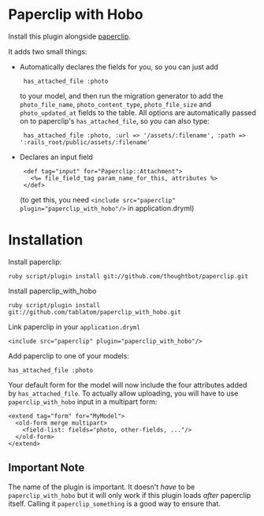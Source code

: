 # Paperclip with Hobo

Install this plugin alongside [paperclip](http://jimneath.org/2008/04/17/paperclip-attaching-files-in-rails/).

It adds two small things:

 - Automatically declares the fields for you, so you can just add

        has_attached_file :photo

   to your model, and then run the migration generator to add the
   `photo_file_name`, `photo_content_type`, `photo_file_size` and
   `photo_updated_at` fields to the table.  All options
   are automatically passed on to paperclip's `has_attached_file`, so
   you can also type:

        has_attached_file :photo, :url => '/assets/:filename', :path => ':rails_root/public/assets/:filename'

 - Declares an input field

        <def tag="input" for="Paperclip::Attachment">
          <%= file_field_tag param_name_for_this, attributes %>
        </def>
        
   (to get this, you need `<include src="paperclip" plugin="paperclip_with_hobo"/>` in application.dryml)


# Installation

Install paperclip:

    ruby script/plugin install git://github.com/thoughtbot/paperclip.git

Install paperclip_with_hobo

    ruby script/plugin install git://github.com/tablatom/paperclip_with_hobo.git

Link paperclip in your `application.dryml`

    <include src="paperclip" plugin="paperclip_with_hobo"/>

Add paperclip to one of your models:

    has_attached_file :photo

Your default form for the model will now include the four attributes
added by `has_attached_file`.  To actually allow uploading, you will
have to use `paperclip_with_hobo` input in a multipart form:

    <extend tag="form" for="MyModel">
      <old-form merge multipart>
        <field-list: fields="photo, other-fields, ..."/>
      </old-form>
    </extend>

## Important Note

The name of the plugin is important. It doesn't *have* to be `paperclip_with_hobo` but it will only work if this plugin loads *after* paperclip itself. Calling it `paperclip_something` is a good way to ensure that.

